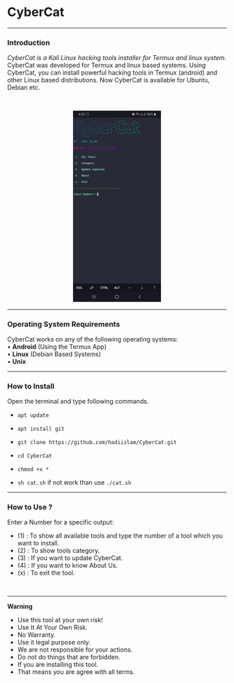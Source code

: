 # CyberCat

------------------------------------------------------------------------

### Introduction

*CyberCat is a Kali Linux hacking tools installer for Termux and linux system.*
CyberCat was developed for Termux and linux based systems. Using CyberCat, you can install powerful hacking tools in Termux (android) and other Linux based distributions. Now CyberCat is available for Ubuntu, Debian etc.

<br>
<p align="center">
<img width="40%" src="asset/cat.png"/>
</p>

------------------------------------------------------------------------

### Operating System Requirements

CyberCat works on any of the following operating systems:<br>
• **Android** (Using the Termux App) <br>
• **Linux** (Debian Based Systems) <br>
• **Unix**

------------------------------------------------------------------------

### How to Install

Open the terminal and type following commands.

* `apt update`

* `apt install git`

* `git clone https://github.com/hadiislam/CyberCat.git`

* `cd CyberCat`

* `chmod +x *`

* `sh cat.sh` if not work than use `./cat.sh`

------------------------------------------------------------------------

### How to Use ?

Enter a Number for a specific output:
- (1) : To show all available tools and type the number of a tool which you want to install.
- (2) : To show tools category.
- (3) : If you want to update CyberCat.
- (4) : If you want to know About Us.
- (x) : To exit the tool.

<br/>


------------------------------------------------------------------------

**Warning**

- Use this tool at your own risk!
- Use It At Your Own Risk.
- No Warranty.
- Use it legal purpose only.
- We are not responsible for your actions.
- Do not do things that are forbidden.
- If you are installing this tool.
- That means you are agree with all terms.
